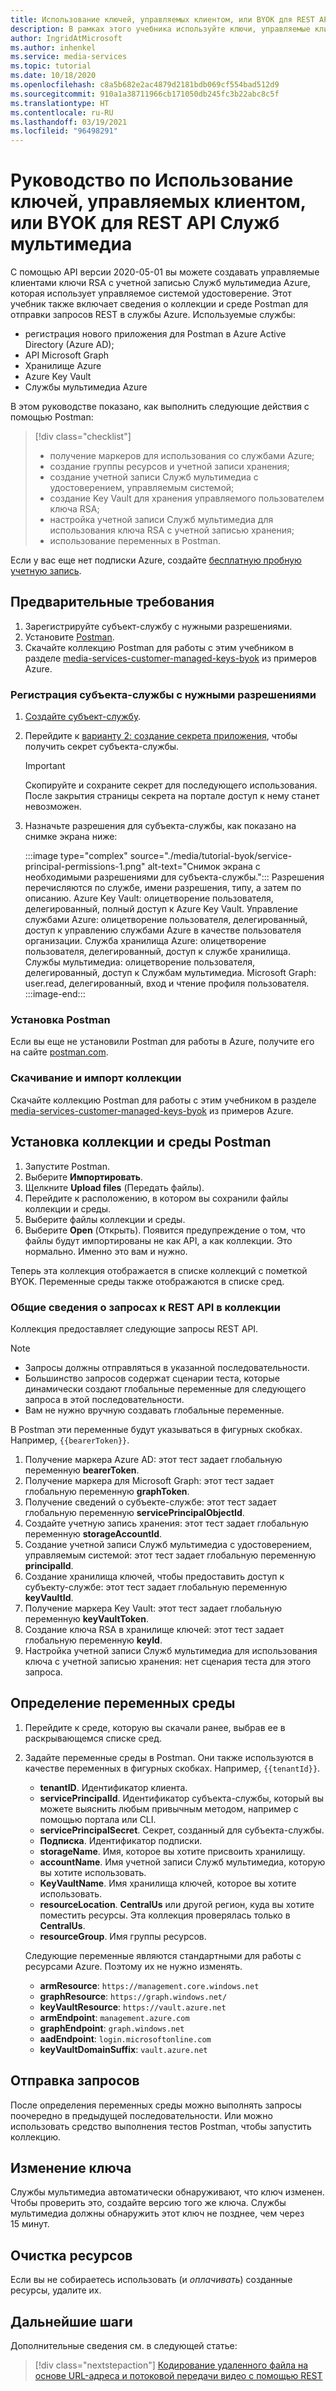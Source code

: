 ```yaml
---
title: Использование ключей, управляемых клиентом, или BYOK для REST API
description: В рамках этого учебника используйте ключи, управляемые клиентом, или создавайте собственные ключи (BYOK) для учетной записи хранения Служб мультимедиа.
author: IngridAtMicrosoft
ms.author: inhenkel
ms.service: media-services
ms.topic: tutorial
ms.date: 10/18/2020
ms.openlocfilehash: c8a5b682e2ac4879d2181bdb069cf554bad512d9
ms.sourcegitcommit: 910a1a38711966cb171050db245fc3b22abc8c5f
ms.translationtype: HT
ms.contentlocale: ru-RU
ms.lasthandoff: 03/19/2021
ms.locfileid: "96498291"
---
```

# <a name="tutorial-use-customer-managed-keys-or-byok-with-media-services-rest-api"></a>Руководство по Использование ключей, управляемых клиентом, или BYOK для REST API Служб мультимедиа

С помощью API версии 2020-05-01 вы можете создавать управляемые клиентами ключи RSA с учетной записью Служб мультимедиа Azure, которая использует управляемое системой удостоверение. Этот учебник также включает сведения о коллекции и среде Postman для отправки запросов REST в службы Azure. Используемые службы:

- регистрация нового приложения для Postman в Azure Active Directory (Azure AD);
- API Microsoft Graph
- Хранилище Azure
- Azure Key Vault
- Службы мультимедиа Azure

В этом руководстве показано, как выполнить следующие действия с помощью Postman:

> [!div class="checklist"]
> - получение маркеров для использования со службами Azure;
> - создание группы ресурсов и учетной записи хранения;
> - создание учетной записи Служб мультимедиа с удостоверением, управляемым системой;
> - создание Key Vault для хранения управляемого пользователем ключа RSA;
> - настройка учетной записи Служб мультимедиа для использования ключа RSA с учетной записью хранения;
> - использование переменных в Postman.

Если у вас еще нет подписки Azure, создайте [бесплатную пробную учетную запись](https://azure.microsoft.com/free/).

## <a name="prerequisites"></a>Предварительные требования

1. Зарегистрируйте субъект-службу с нужными разрешениями.
1. Установите [Postman](https://www.postman.com).
1. Скачайте коллекцию Postman для работы с этим учебником в разделе [media-services-customer-managed-keys-byok](https://github.com/Azure-Samples/media-services-customer-managed-keys-byok) из примеров Azure.

### <a name="register-a-service-principal-with-the-needed-permissions"></a>Регистрация субъекта-службы с нужными разрешениями

1. [Создайте субъект-службу](../../active-directory/develop/howto-create-service-principal-portal.md).
1. Перейдите к [варианту 2: создание секрета приложения](../../active-directory/develop/howto-create-service-principal-portal.md#authentication-two-options), чтобы получить секрет субъекта-службы.

   > [!IMPORTANT]
   >Скопируйте и сохраните секрет для последующего использования. После закрытия страницы секрета на портале доступ к нему станет невозможен.

1. Назначьте разрешения для субъекта-службы, как показано на снимке экрана ниже:

   :::image type="complex" source="./media/tutorial-byok/service-principal-permissions-1.png" alt-text="Снимок экрана с необходимыми разрешениями для субъекта-службы.":::
   Разрешения перечисляются по службе, имени разрешения, типу, а затем по описанию. Azure Key Vault: олицетворение пользователя, делегированный, полный доступ к Azure Key Vault. Управление службами Azure: олицетворение пользователя, делегированный, доступ к управлению службами Azure в качестве пользователя организации. Служба хранилища Azure: олицетворение пользователя, делегированный, доступ к службе хранилища. Службы мультимедиа: олицетворение пользователя, делегированный, доступ к Службам мультимедиа. Microsoft Graph: user.read, делегированный, вход и чтение профиля пользователя.
   :::image-end:::

### <a name="install-postman"></a>Установка Postman

Если вы еще не установили Postman для работы в Azure, получите его на сайте [postman.com](https://www.postman.com/).

### <a name="download-and-import-the-collection"></a>Скачивание и импорт коллекции

Скачайте коллекцию Postman для работы с этим учебником в разделе [media-services-customer-managed-keys-byok](https://github.com/Azure-Samples/media-services-customer-managed-keys-byok) из примеров Azure.

## <a name="install-the-postman-collection-and-environment"></a>Установка коллекции и среды Postman

1. Запустите Postman.
1. Выберите **Импортировать**.
1. Щелкните **Upload files** (Передать файлы).
1. Перейдите к расположению, в котором вы сохранили файлы коллекции и среды.
1. Выберите файлы коллекции и среды.
1. Выберите **Open** (Открыть). Появится предупреждение о том, что файлы будут импортированы не как API, а как коллекции. Это нормально. Именно это вам и нужно.

Теперь эта коллекция отображается в списке коллекций с пометкой BYOK. Переменные среды также отображаются в списке сред.

### <a name="understand-the-rest-api-requests-in-the-collection"></a>Общие сведения о запросах к REST API в коллекции

Коллекция предоставляет следующие запросы REST API.

> [!NOTE]
>
>- Запросы должны отправляться в указанной последовательности.
>- Большинство запросов содержат сценарии теста, которые динамически создают глобальные переменные для следующего запроса в этой последовательности.
>- Вам не нужно вручную создавать глобальные переменные.

В Postman эти переменные будут указываться в фигурных скобках. Например, `{{bearerToken}}`.

1. Получение маркера Azure AD: этот тест задает глобальную переменную **bearerToken**.
2. Получение маркера для Microsoft Graph: этот тест задает глобальную переменную **graphToken**.
3. Получение сведений о субъекте-службе: этот тест задает глобальную переменную **servicePrincipalObjectId**.
4. Создайте учетную запись хранения: этот тест задает глобальную переменную **storageAccountId**.
5. Создание учетной записи Служб мультимедиа с удостоверением, управляемым системой: этот тест задает глобальную переменную **principalId**.
6. Создание хранилища ключей, чтобы предоставить доступ к субъекту-службе: этот тест задает глобальную переменную **keyVaultId**.
7. Получение маркера Key Vault: этот тест задает глобальную переменную **keyVaultToken**.
8. Создание ключа RSA в хранилище ключей: этот тест задает глобальную переменную **keyId**.
9. Настройка учетной записи Служб мультимедиа для использования ключа с учетной записью хранения: нет сценария теста для этого запроса.

## <a name="define-environment-variables"></a>Определение переменных среды

1. Перейдите к среде, которую вы скачали ранее, выбрав ее в раскрывающемся списке сред.
1. Задайте переменные среды в Postman. Они также используются в качестве переменных в фигурных скобках. Например, `{{tenantId}}`.

    - **tenantID**. Идентификатор клиента.
    - **servicePrincipalId**. Идентификатор субъекта-службы, который вы можете выяснить любым привычным методом, например с помощью портала или CLI.
    - **servicePrincipalSecret**. Секрет, созданный для субъекта-службы.
    - **Подписка**. Идентификатор подписки.
    - **storageName**. Имя, которое вы хотите присвоить хранилищу.
    - **accountName**. Имя учетной записи Служб мультимедиа, которую вы хотите использовать.
    - **KeyVaultName**. Имя хранилища ключей, которое вы хотите использовать.
    - **resourceLocation**. **CentralUs** или другой регион, куда вы хотите поместить ресурсы. Эта коллекция проверялась только в **CentralUs**.
    - **resourceGroup**. Имя группы ресурсов.

    Следующие переменные являются стандартными для работы с ресурсами Azure. Поэтому их не нужно изменять.

    - **armResource**: `https://management.core.windows.net`
    - **graphResource**: `https://graph.windows.net/`
    - **keyVaultResource**: `https://vault.azure.net`
    - **armEndpoint**: `management.azure.com`
    - **graphEndpoint**: `graph.windows.net`
    - **aadEndpoint**: `login.microsoftonline.com`
    - **keyVaultDomainSuffix**: `vault.azure.net`

## <a name="send-the-requests"></a>Отправка запросов

После определения переменных среды можно выполнять запросы поочередно в предыдущей последовательности. Или можно использовать средство выполнения тестов Postman, чтобы запустить коллекцию.

## <a name="change-the-key"></a>Изменение ключа

Службы мультимедиа автоматически обнаруживают, что ключ изменен. Чтобы проверить это, создайте версию того же ключа. Службы мультимедиа должны обнаружить этот ключ не позднее, чем через 15 минут.

## <a name="clean-up-resources"></a>Очистка ресурсов

Если вы не собираетесь использовать (и *оплачивать*) созданные ресурсы, удалите их.

## <a name="next-steps"></a>Дальнейшие шаги

Дополнительные сведения см. в следующей статье:
> [!div class="nextstepaction"]
> [Кодирование удаленного файла на основе URL-адреса и потоковой передачи видео с помощью REST](stream-files-tutorial-with-rest.md)